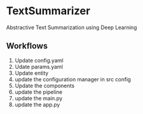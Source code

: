 # TextSummarizer
Abstractive Text Summarization using Deep Learning

## Workflows
1. Update config.yaml
2. Udate params.yaml
3. Update entity
4. update the configuration manager in src config
5. Update the components
6. update the pipeline
7. update the main.py
8. update the app.py